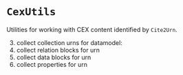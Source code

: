# `CexUtils`

Utilities for working with CEX content identified by `Cite2Urn`.

3. collect collection urns for datamodel:
4. collect relation blocks for urn
5.  collect data blocks for urn
1. collect properties for urn
